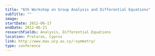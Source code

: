 ```yaml
---
title: "6th Workshop on Group Analysis and Differential Equations"
subTitle: ""
image:
startDate: 2012-06-17
endDate: 2012-06-21
researchFields: Analysis, Differential Equations
location: Protaras, Cyprus
link: http://www.mas.ucy.ac.cy/~symmetry/
type: conference
---
```

